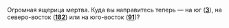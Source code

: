 Огромная ящерица мертва. Куда вы направитесь теперь — на юг ([**3**](#n_3)), на северо-восток ([**182**](#n_182)) или на юго-восток ([**91**](#n_91))?


